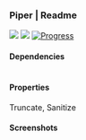 ### Piper | Readme

[![](https://img.shields.io/badge/Main-readme-white)](../readme.md)
[![](https://img.shields.io/badge/usage-orange)](usage.md)
[![Progress](https://img.shields.io/badge/Demo-blue)](https://krsln.github.io/Showcase/Libraries/Utils/Piper)

#### Dependencies

```shell
```

#### Properties

Truncate, Sanitize

#### Screenshots
 
